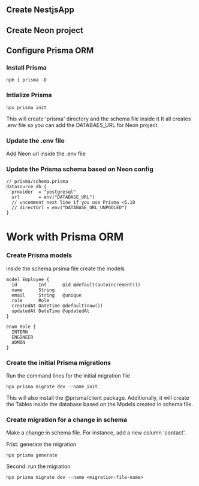 ## Create NestjsApp

## Create Neon project

## Configure Prisma ORM

### Install Prisma

```
npm i prisma -D

```

### Intialize Prisma

```
npx prisma init
```

This will create 'prisma' directory and the schema file inside it
It all creates .env file so you can add the DATABAES_URL for Neon project.

### Update the .env file

Add Neon url inside the .env file

### Update the Prisma schema based on Neon config

```
// prisma/schema.prisma
datasource db {
  provider  = "postgresql"
  url  	    = env("DATABASE_URL")
  // uncomment next line if you use Prisma <5.10
  // directUrl = env("DATABASE_URL_UNPOOLED")
}
```

# Work with Prisma ORM

### Create Prisma models

inside the schema.prsima file create the models

```
model Employee {
  id        Int      @id @default(autoincrement())
  name      String
  email     String   @unique
  role      Role
  createdAt DateTime @default(now())
  updatedAt DateTime @updatedAt
}

enum Role {
  INTERN
  ENGINEER
  ADMIN
}
```

### Create the initial Prisma migrations

Run the command lines for the initial migration file

```
npx prisma migrate dev --name init
```

This will also install the @prisma/client package. Additionally, it will create the Tables inside the database based on the Models created in schema file.

### Create migration for a change in schema

Make a change in schema file. For instance, add a new column 'contact'.

Frist: generate the migration

```
npx prisma generate
```

Second: run the migration

```
npx prisma migrate dev --name <migration-file-name>
```
